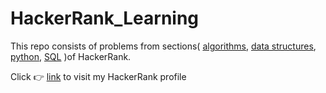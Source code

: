# HackerRank_Learning

This repo consists of problems from sections( [algorithms](https://www.hackerrank.com/domains/algorithms), [data structures](https://www.hackerrank.com/domains/algorithms), [python](https://www.hackerrank.com/domains/python), [SQL](https://www.hackerrank.com/domains/sql) )of HackerRank.

Click 👉 [link](https://www.hackerrank.com/profile/Shivap0824) to visit my HackerRank profile

